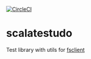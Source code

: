 [![CircleCI](https://circleci.com/gh/bartholomews/scalatestudo/tree/master.svg?style=svg)](https://circleci.com/gh/bartholomews/scalatestudo/tree/master)

# scalatestudo
Test library with utils for [fsclient](https://github.com/bartholomews/fsclient)
